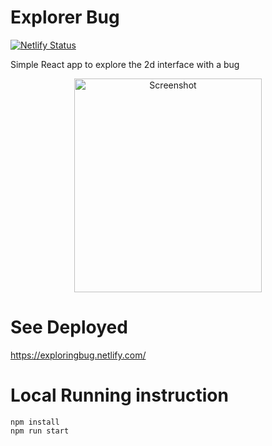 # Explorer Bug

[![Netlify Status](https://api.netlify.com/api/v1/badges/fcc0bdf6-5964-4e82-a13f-aeeca824045c/deploy-status)](https://app.netlify.com/sites/exploreringbug/deploys)

Simple React app to explore the 2d interface with a bug

<p align="center">
  <img height="342px" width="300px" alt="Screenshot" src="https://cdn.jsdelivr.net/gh/ayonious/explorer-bug@master/documentation/bugdemo.gif">
</p>

# See Deployed

https://exploringbug.netlify.com/

# Local Running instruction

```
npm install
npm run start
```
